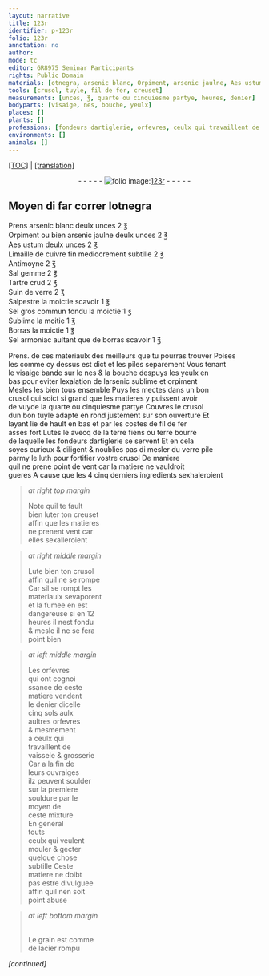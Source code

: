 ```yaml
---
layout: narrative
title: 123r
identifier: p-123r
folio: 123r
annotation: no
author:
mode: tc
editor: GR8975 Seminar Participants
rights: Public Domain
materials: [otnegra, arsenic blanc, Orpiment, arsenic jaulne, Aes ustum, Limaille de cuivre fin, Antimoyne, Sal gemme, Tartre crud, Suin de verre, Salpestre, Sel gros commun fondu, Sublime, Borras, Sel armoniac, borras, arsenic, sublime, orpiment, tuyle, fil de fer, Lutes, terre fiens ou terre bourre de laquelle les fondeurs dartiglerie se servent, verre pile, luth, luter, Lute, soulder, souldure, acier]
tools: [crusol, tuyle, fil de fer, creuset]
measurements: [unces, ℥, quarte ou cinquiesme partye, heures, denier]
bodyparts: [visaige, nes, bouche, yeulx]
places: []
plants: []
professions: [fondeurs dartiglerie, orfevres, ceulx qui travaillent de vaissele & grosserie]
environments: []
animals: []
---
```


 <p><a href="{{ site.baseurl }}/diplomatic/">[TOC]</a> | <a href="{{ site.baseurl }}/texts/p-123r_tl/" target="_blank">[translation]</a></p><div class="folio" align="center">- - - - - <a href="http://gallica.bnf.fr/ark:/12148/btv1b10500001g/f251.item.r=" target="_blank"><img src="https://cu-mkp.github.io/2017-workshop-edition/assets/photo-icon.png" alt="folio image: " style="display:inline-block; margin-bottom:-3px;"/>123r</a> - - - - - </div>  
  

## Moyen di far correr l<span class="m">otnegra</span> 

 
P<span class="exp">rens</span> <span class="m">arsenic blanc</span> deulx <span class="ms">unces</span> 2 <span class="ms">℥</span><br/> <span class="m">Orpiment</span> ou bien <span class="m">arsenic jaulne</span> deulx <span class="ms">unces</span> 2 <span class="ms">℥</span><br/> <span class="m">Aes ustum</span> deulx <span class="ms">unces</span> 2 <span class="ms">℥</span><br/> <span class="m">Limaille de cuivre <span class="add">fin</span></span> mediocrem<span class="exp">ent</span> subtille 2 <span class="ms">℥</span><br/> <span class="m">Antimoyne</span> 2 <span class="ms">℥</span><br/> <span class="m">Sal gemme</span> 2 <span class="ms">℥</span><br/> <span class="m">Tartre crud</span> 2 <span class="ms">℥</span><br/> <span class="m">Suin de verre</span> 2 <span class="ms">℥</span><br/> <span class="m">Salpestre</span> la moictie scavoir 1 <span class="ms">℥</span><br/> <span class="m">Sel gros commun <span class="add">fondu</span></span> la moictie 1 <span class="ms">℥</span><br/> <span class="m">Sublime</span> la moitie 1 <span class="ms">℥</span><br/> <span class="m">Borras</span> la moictie 1 <span class="ms">℥</span><br/> <span class="m">Sel armoniac</span> aultant que de <span class="m">borras</span> scavoir 1 <span class="ms">℥</span>
 
 P<span class="exp">rens</span>. de ces materiaulx des meilleurs que tu pourras trouver Poises<br/> les co<span class="exp">mm</span>e cy dessus est dict et les piles separement Vous tenant<br/> le <span class="bp">visaige</span> bande sur le <span class="bp">nes</span> & la <span class="bp">bouche</span> despuys les <span class="bp">yeulx</span> en<br/> bas pour eviter lexalation de l<span class="m">arsenic</span> <span class="m">sublime</span> et <span class="m">orpiment</span><br/> Mesles les bien tous ensemble Puys les mectes dans un bon<br/> <span class="tl">crusol</span> qui soict si grand que les matieres y puissent avoir<br/> de vuyde la <span class="ms">quarte ou cinquiesme partye</span> Couvres le <span class="tl">crusol</span><br/> dun bon <span class="tl"><span class="m">tuyle</span></span> adapte en rond justement sur son ouverture Et<br/> layant lie de hault en bas et par les costes de <span class="tl"><span class="m">fil de fer</span></span><br/> asses fort <span class="m">Lutes</span> le avecq de la <span class="m">terre fiens ou terre bourre<br/> de laquelle les <span class="pro">fondeurs dartiglerie</span> se servent</span> Et en cela<br/> soyes curieux & diligent & noublies pas di mesler du <span class="m">verre pile</span><br/> parmy le <span class="m">luth</span> pour fortifier v<span class="exp">ost</span>re <span class="tl">crusol</span> De maniere<br/> quil ne prene point de vent car la matiere ne vauldroit<br/> gueres A cause que les <span class="del">4</span> <span class="add">cinq</span> derniers ingredients sexhaleroient 
 
> *at right top margin*
> 
> 
>   Note quil te fault<br/> bien <span class="m">luter</span> ton <span class="tl">creuset</span><br/> affin que les matieres<br/> ne prenent vent car<br/> elles sexalleroient 
 
> *at right middle margin*
> 
> 
>   <span class="m">Lute</span> bien ton <span class="tl">crusol</span><br/> affin quil ne se rompe<br/> Car sil se rompt les<br/> materiaulx sevaporent<br/> et <span class="md">la fumee en est<br/> dangereuse</span> si en 12<br/> <span class="ms"><span class="tmp">heures</span></span> il nest fondu<br/> & mesle il ne se fera<br/> point bien 
 
> *at left middle margin*
> 
> 
>   Les <span class="pro">orfevres</span><br/> qui ont cognoi<br/> ssance de ceste<br/> matiere vendent<br/> le <span class="ms">denier</span> dicelle<br/> cinq <span class="cn">sols</span> aulx<br/> aultres <span class="pro">orfevres</span><br/> & mesmement<br/> a <span class="pro">ceulx qui<br/> travaillent de<br/> vaissele & grosserie</span><br/> Car a la fin de<br/> leurs ouvraiges<br/> ilz peuvent <span class="m">soulder</span><br/> sur la premiere<br/> <span class="m">souldure</span> par le<br/> moyen de<br/> ceste mixture <br/> En g<span class="exp">e</span>n<span class="exp">er</span>al<br/> touts<br/> ceulx qui veulent<br/> mouler & gecter<br/> quelque chose<br/> subtille Ceste<br/> matiere ne doibt<br/> pas estre divulguee<br/> affin quil nen soit<br/> point abuse
 
> *at left bottom margin*
> 
> 
>   <br/>Le grain est co<span class="exp">mm</span>e<br/> de l<span class="m">acier</span> rompu
 
*[continued]*
 
 